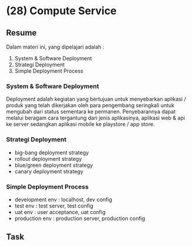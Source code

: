# (28) Compute Service

## Resume
Dalam materi ini, yang dipelajari adalah :
1. System & Software Deployment
2. Strategi Deployment
3. Simple Deployment Process

### System & Software Deployment
Deployment adalah kegiatan yang bertujuan untuk menyebarkan aplikasi / produk yang telah dikerjakan oleh para pengembang seringkali untuk mengubah dari status sementara ke permanen. Penyebarannya dapat melalui beragam cara tergantung dari jenis aplikasinya, aplikasi web & api ke server sedangkan aplikasi mobile ke playstore / app store.

### Strategi Deployment
- big-bang deployment strategy
- rollout deployment strategy
- blue/green deployment strategy
- canary deployment strategy

### Simple Deployment Process
- development env : localhost, dev config
- test env : test server, test config
- uat env : user acceptance, uat config
- production env : production server, production config

## Task